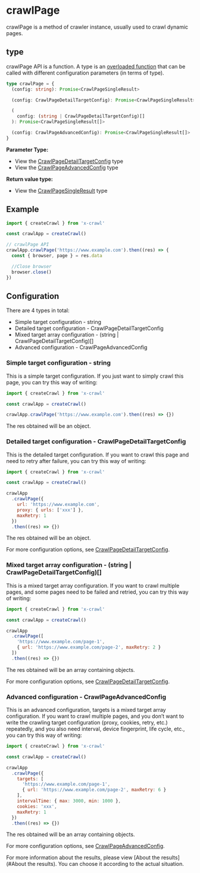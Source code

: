 # crawlPage

crawlPage is a method of crawler instance, usually used to crawl dynamic pages.

## type

crawlPage API is a function. A type is an [overloaded function](https://www.typescriptlang.org/docs/handbook/2/functions.html#function-overloads) that can be called with different configuration parameters (in terms of type).

```ts
type crawlPage = {
  (config: string): Promise<CrawlPageSingleResult>

  (config: CrawlPageDetailTargetConfig): Promise<CrawlPageSingleResult>

  (
    config: (string | CrawlPageDetailTargetConfig)[]
  ): Promise<CrawlPageSingleResult[]>

  (config: CrawlPageAdvancedConfig): Promise<CrawlPageSingleResult[]>
}
```

**Parameter Type:**

- View the [CrawlPageDetailTargetConfig](#CrawlPageDetailTargetConfig) type
- View the [CrawlPageAdvancedConfig](#CrawlPageAdvancedConfig) type

**Return value type:**

- View the [CrawlPageSingleResult](#CrawlPageSingleResult) type

## Example

```js
import { createCrawl } from 'x-crawl'

const crawlApp = createCrawl()

// crawlPage API
crawlApp.crawlPage('https://www.example.com').then((res) => {
  const { browser, page } = res.data

  //Close browser
  browser.close()
})
```

## Configuration

There are 4 types in total:

- Simple target configuration - string
- Detailed target configuration - CrawlPageDetailTargetConfig
- Mixed target array configuration - (string | CrawlPageDetailTargetConfig)[]
- Advanced configuration - CrawlPageAdvancedConfig

### Simple target configuration - string

This is a simple target configuration. If you just want to simply crawl this page, you can try this way of writing:

```js
import { createCrawl } from 'x-crawl'

const crawlApp = createCrawl()

crawlApp.crawlPage('https://www.example.com').then((res) => {})
```

The res obtained will be an object.

### Detailed target configuration - CrawlPageDetailTargetConfig

This is the detailed target configuration. If you want to crawl this page and need to retry after failure, you can try this way of writing:

```js
import { createCrawl } from 'x-crawl'

const crawlApp = createCrawl()

crawlApp
  .crawlPage({
    url: 'https://www.example.com',
    proxy: { urls: ['xxx'] },
    maxRetry: 1
  })
  .then((res) => {})
```

The res obtained will be an object.

For more configuration options, see [CrawlPageDetailTargetConfig](#CrawlPageDetailTargetConfig).

### Mixed target array configuration - (string | CrawlPageDetailTargetConfig)[]

This is a mixed target array configuration. If you want to crawl multiple pages, and some pages need to be failed and retried, you can try this way of writing:

```js
import { createCrawl } from 'x-crawl'

const crawlApp = createCrawl()

crawlApp
  .crawlPage([
    'https://www.example.com/page-1',
    { url: 'https://www.example.com/page-2', maxRetry: 2 }
  ])
  .then((res) => {})
```

The res obtained will be an array containing objects.

For more configuration options, see [CrawlPageDetailTargetConfig](#CrawlPageDetailTargetConfig).

### Advanced configuration - CrawlPageAdvancedConfig

This is an advanced configuration, targets is a mixed target array configuration. If you want to crawl multiple pages, and you don’t want to write the crawling target configuration (proxy, cookies, retry, etc.) repeatedly, and you also need interval, device fingerprint, life cycle, etc., you can try this way of writing:

```js
import { createCrawl } from 'x-crawl'

const crawlApp = createCrawl()

crawlApp
  .crawlPage({
    targets: [
      'https://www.example.com/page-1',
      { url: 'https://www.example.com/page-2', maxRetry: 6 }
    ],
    intervalTime: { max: 3000, min: 1000 },
    cookies: 'xxx',
    maxRetry: 1
  })
  .then((res) => {})
```

The res obtained will be an array containing objects.

For more configuration options, see [CrawlPageAdvancedConfig](#CrawlPageAdvancedConfig).

For more information about the results, please view [About the results](#About the results). You can choose it according to the actual situation.
